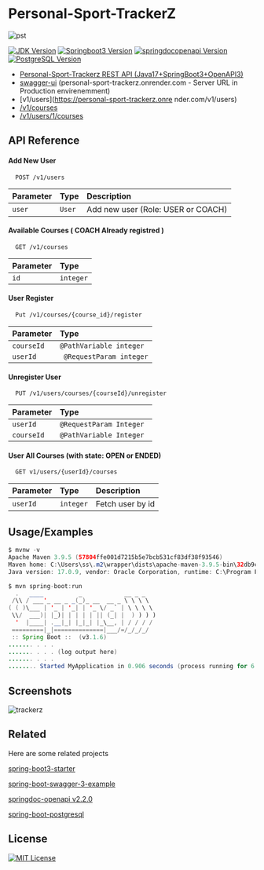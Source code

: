 # Personal-Sport-TrackerZ

![pst](https://github.com/m0hss/Personal-Sport-TrackerZ/assets/60576085/7aa1c3bc-9843-4068-9f27-ef7c1e5dc645)

 [![JDK Version](https://img.shields.io/badge/jdk-v17.0.9-green)](https://www.oracle.com/java/technologies/javase/jdk17-archive-downloads.html) [![Springboot3 Version](https://img.shields.io/badge/springboot-v3.1.6-green)](https://docs.spring.io/spring-boot/docs/current/reference/html/index.html)  [![springdocopenapi Version](https://img.shields.io/badge/springdoc--openapi-v2.2.0-green)](https://springdoc.org/) [![PostgreSQL Version](https://img.shields.io/badge/PostgreSQL-v15.1-green)](https://www.postgresql.org/download/)
- [Personal-Sport-Trackerz REST API (Java17+SpringBoot3+OpenAPI3)](https://personal-sport-trackerz.onrender.com/swagger-ui/index.html)
- [swagger-ui](https://personal-sport-trackerz.onrender.com/swagger-ui/index.html) (personal-sport-trackerz.onrender.com - Server URL in Production envirenemment)
- [v1/users](https://personal-sport-trackerz.onre nder.com/v1/users)
- [/v1/courses](https://personal-sport-trackerz.onrender.com/v1/courses)
- [/v1/users/1/courses](https://personal-sport-trackerz.onrender.com/v1/users/1/courses)
  
## API Reference
#### Add New User

```http
  POST /v1/users
```

| Parameter | Type     | Description                |
| :-------- | :------- | :------------------------- |
| `user` | `User` | Add new user (Role: USER or COACH) |

#### Available Courses ( COACH Already registred )

```http
  GET /v1/courses
```

| Parameter | Type     | 
| :-------- | :------- | 
| `id`      | `integer` |

#### User Register

```http
  Put /v1/courses/{course_id}/register
```

| Parameter | Type     |
| :-------- | :------- | 
| `courseId`| `@PathVariable integer` |
| `userId`| ` @RequestParam integer` |

#### Unregister User

```http
  PUT /v1/users/courses/{courseId}/unregister
```

| Parameter | Type     | 
| :-------- | :------- | 
| `userId`      | `@RequestParam Integer` |  
| `courseId`      | `@PathVariable Integer ` |

#### User All Courses (with state: OPEN or ENDED)

```http
  GET v1/users/{userId}/courses
```

| Parameter | Type     | Description                       |
| :-------- | :------- | :-------------------------------- |
| `userId`      | `integer` | Fetch user by id |


## Usage/Examples

```java
$ mvnw -v             
Apache Maven 3.9.5 (57804ffe001d7215b5e7bcb531cf83df38f93546)
Maven home: C:\Users\ss\.m2\wrapper\dists\apache-maven-3.9.5-bin\32db9c34\apache-maven-3.9.5
Java version: 17.0.9, vendor: Oracle Corporation, runtime: C:\Program Files\Java\jdk-17  

$ mvn spring-boot:run
  .   ____          _            __ _ _
 /\\ / ___'_ __ _ _(_)_ __  __ _ \ \ \ \
( ( )\___ | '_ | '_| | '_ \/ _` | \ \ \ \
 \\/  ___)| |_)| | | | | || (_| |  ) ) ) )
  '  |____| .__|_| |_|_| |_\__, | / / / /
 =========|_|==============|___/=/_/_/_/
 :: Spring Boot ::  (v3.1.6)
....... . . .
....... . . . (log output here)
....... . . .
........ Started MyApplication in 0.906 seconds (process running for 6.514)   

```

## Screenshots


![trackerz](https://github.com/m0hss/Personal-Sport-TrackerZ/assets/60576085/8bf74f64-6418-4738-a523-ad36e143750e)


## Related

Here are some related projects

[spring-boot3-starter](https://start.spring.io)

[spring-boot-swagger-3-example](https://github.com/bezkoder/spring-boot-swagger-3-example)

[springdoc-openapi v2.2.0](https://springdoc.org/)

[spring-boot-postgresql](https://www.bezkoder.com/spring-boot-postgresql-example)



## License

[![MIT License](https://img.shields.io/badge/License-MIT-green.svg)](https://choosealicense.com/licenses/mit/)
